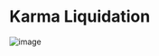 # Karma Liquidation

![image](https://github.com/ylkwok714/KL_Demo/assets/46937609/e0bed303-2b24-4c2d-a737-12eba9fe8af0)
